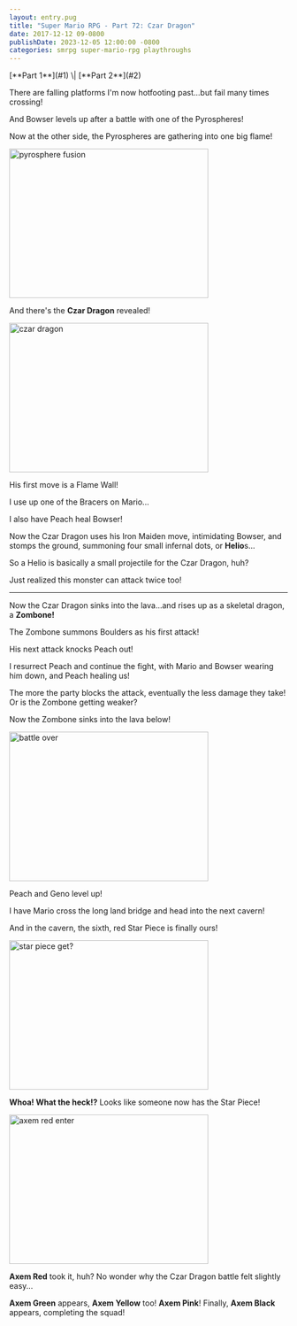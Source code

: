 ```yaml
---
layout: entry.pug
title: "Super Mario RPG - Part 72: Czar Dragon"
date: 2017-12-12 09-0800
publishDate: 2023-12-05 12:00:00 -0800
categories: smrpg super-mario-rpg playthroughs
---
```


<p class="entry-partination" markdown="1">[**Part 1**](#1) \| [**Part 2**](#2)</p>

<a name="1"></a>

There are falling platforms I'm now hotfooting past...but fail many times crossing!

And Bowser levels up after a battle with one of the Pyrospheres!

Now at the other side, the Pyrospheres are gathering into one big flame!

<img src="https://i.imgur.com/I3xNaFc.png" alt="pyrosphere fusion" width="360" height="270" id="liveblog" />

And there's the **Czar Dragon** revealed!

<img src="https://i.imgur.com/MOzI8B9.png" alt="czar dragon" width="360" height="270" id="liveblog" />

His first move is a Flame Wall!

I use up one of the Bracers on Mario...

I also have Peach heal Bowser!

Now the Czar Dragon uses his Iron Maiden move, intimidating Bowser, and stomps the ground, summoning four small infernal dots, or **Helio**s...

So a Helio is basically a small projectile for the Czar Dragon, huh?

Just realized this monster can attack twice too!

<a name="2"></a>

---

Now the Czar Dragon sinks into the lava...and rises up as a skeletal dragon, a **Zombone!**

The Zombone summons Boulders as his first attack!

His next attack knocks Peach out!

I resurrect Peach and continue the fight, with Mario and Bowser wearing him down, and Peach healing us!

The more the party blocks the attack, eventually the less damage they take! Or is the Zombone getting weaker?

Now the Zombone sinks into the lava below!

<img src="https://i.imgur.com/cOtpgu5.png" alt="battle over" width="360" height="270" id="liveblog" />

Peach and Geno level up!

I have Mario cross the long land bridge and head into the next cavern!

And in the cavern, the sixth, red Star Piece is finally ours!

<img src="https://i.imgur.com/zX5PCNF.png" alt="star piece get?" width="360" height="270" id="liveblog" />

**Whoa! What the heck!?** Looks like someone now has the Star Piece!

<img src="https://i.imgur.com/iG9wZIS.png" alt="axem red enter" width="360" height="270" id="liveblog" />

**Axem Red** took it, huh? No wonder why the Czar Dragon battle felt slightly easy...

**Axem Green** appears, **Axem Yellow** too! **Axem Pink**! Finally, **Axem Black** appears, completing the squad!
